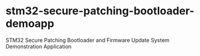 # stm32-secure-patching-bootloader-demoapp
STM32 Secure Patching Bootloader and Firmware Update System Demonstration Application
